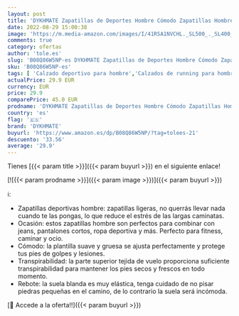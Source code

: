 ```yaml
---
layout: post
title: 'DYKHMATE Zapatillas de Deportes Hombre Cómodo Zapatillas Hombre Ligero Transpirable Zapatos Gimnasio Fitness  Negro Rojo 43 EU '
date: 2022-08-29 15:00:38
image: 'https://m.media-amazon.com/images/I/41RSA1NVCHL._SL500_._SL400_.jpg'
comments: true
category: ofertas
author: 'tole.es'
slug: 'B08Q86W5NP-es DYKHMATE Zapatillas de Deportes Hombre Cómodo Zapatillas...'
sku: 'B08Q86W5NP-es'
tags: [ 'Calzado deportivo para hombre','Calzados de running para hombre','Calzados para correr en asfalto para hombre','Zapatillas y calzado deportivo para hombre','Zapatos','Zapatos para hombre','Zapatos y complementos','dykhmate','zapatos','🇪🇸', ]
actualPrice: 29.9 EUR
currency: EUR
price: 29.9
comparePrice: 45.0 EUR
prodname: 'DYKHMATE Zapatillas de Deportes Hombre Cómodo Zapatillas Hombre Ligero Transpirable Zapatos Gimnasio Fitness  Negro Rojo 43 EU '
country: 'es'
flag: '🇪🇸'
brand: 'DYKHMATE'
buyurl: 'https://www.amazon.es/dp/B08Q86W5NP/?tag=tolees-21'
descuento: '33.56'
average: '29.9'
---
```


Tienes [{{< param title >}}]({{< param buyurl >}}) en el siguiente enlace!

[![{{< param prodname >}}]({{< param image >}})]({{< param buyurl >}})

ℹ️:

- Zapatillas deportivas hombre: zapatillas ligeras, no querrás llevar nada cuando te las pongas, lo que reduce el estrés de las largas caminatas.
- Ocasión: estos zapatillas hombre son perfectos para combinar con jeans, pantalones cortos, ropa deportiva y más. Perfecto para fitness, caminar y ocio.
- Cómodo: la plantilla suave y gruesa se ajusta perfectamente y protege tus pies de golpes y lesiones.
- Transpirabilidad: la parte superior tejida de vuelo proporciona suficiente transpirabilidad para mantener los pies secos y frescos en todo momento.
- Rebote: la suela blanda es muy elástica, tenga cuidado de no pisar piedras pequeñas en el camino, de lo contrario la suela será incómoda.

[🛒 Accede a la oferta!!]({{< param buyurl >}})

